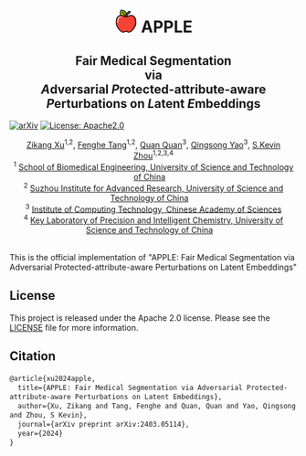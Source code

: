 # <div align =center><img src=icon.png width=40> APPLE
## <div align =center> Fair Medical Segmentation <br> via <br> *A*dversarial *P*rotected-attribute-aware *P*erturbations on *L*atent *E*mbeddings

[![arXiv](https://img.shields.io/badge/arXiv-2403.05114-b31b1b.svg)](https://arxiv.org/abs/2403.05114)
<a href="#LICENSE--citation">
  <img alt="License: Apache2.0" src="https://img.shields.io/badge/LICENSE-Apache%202.0-blue.svg"/></a>
  
<div align="center">
    <span class="author-block">
    </span>
    <a href="https://scholar.google.com/citations?user=TxjqAY0AAAAJ&hl=en" target="_blank">Zikang Xu</a><sup>1,2</sup>,
    </span>
    <span class="author-block">
    <a href="https://scholar.google.com/citations?user=x1pODsMAAAAJ&hl=en" target="_blank">Fenghe Tang</a><sup>1,2</sup>,
    </span>
    <span class="author-block">
    <a href="https://scholar.google.com/citations?user=mlTXS0YAAAAJ&hl=en" target="_blank">Quan Quan</a><sup>3</sup>,
    </span>
    <span class="author-block">
    <a href="https://scholar.google.com/citations?user=YkfSFekAAAAJ&hl=en" target="_blank">Qingsong Yao</a><sup>3</sup>,
    </span>
    <span class="author-block">
    <a href="https://scholar.google.com/citations?user=8eNm2GMAAAAJ&hl=en" target="_blank">S.Kevin Zhou</a><sup>1,2,3,4</sup>
    </span>
</div>


<div align="center">
    <sup>1</sup>
    <a href='https://en.ustc.edu.cn/' target='_blank'>School of Biomedical Engineering, University of Science and Technology of China</a>&emsp;
    <br>
    <sup>2</sup> 
    <a href='https://sz.ustc.edu.cn/' target='_blank'>Suzhou Institute for Advanced Research, University of Science and Technology of China</a>&emsp;
    <br>
    <sup>3</sup> <a href='http://english.ict.cas.cn/' target='_blank'>Institute of Computing Technology, Chinese Academy of Sciences</a>
    <br>
    <sup>4</sup>
    <a href='https://pichem.ustc.edu.cn/main.htm' target='_blank'>Key Laboratory of Precision and Intelligent Chemistry, University of Science and Technology of China</a>&emsp;
    </br>
    </br>
</div>
<be>

This is the official implementation of "APPLE: Fair Medical Segmentation via Adversarial Protected-attribute-aware Perturbations on Latent Embeddings"

## License

This project is released under the Apache 2.0 license. Please see the [LICENSE](LICENSE) file for more information.

## Citation
```
@article{xu2024apple,
  title={APPLE: Fair Medical Segmentation via Adversarial Protected-attribute-aware Perturbations on Latent Embeddings},
  author={Xu, Zikang and Tang, Fenghe and Quan, Quan and Yao, Qingsong and Zhou, S Kevin},
  journal={arXiv preprint arXiv:2403.05114},
  year={2024}
}
```
